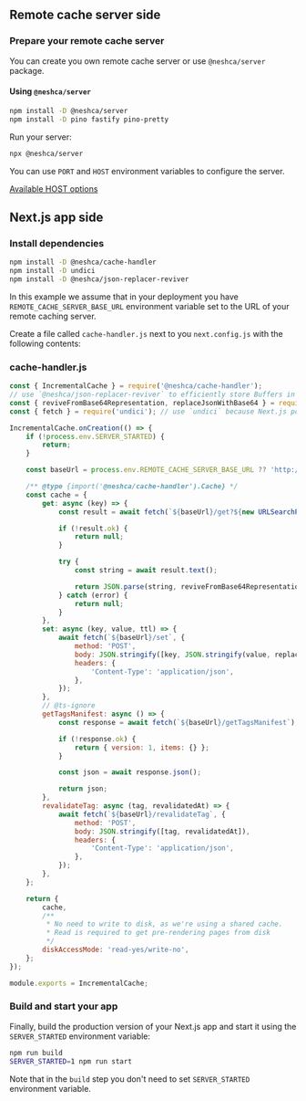 ## Remote cache server side

### Prepare your remote cache server

You can create you own remote cache server or use `@neshca/server` package.

#### Using `@neshca/server`

```sh
npm install -D @neshca/server
npm install -D pino fastify pino-pretty
```

Run your server:

```sh
npx @neshca/server
```

You can use `PORT` and `HOST` environment variables to configure the server.

[Available HOST options](https://fastify.dev/docs/latest/Reference/Server#listentextresolver)

## Next.js app side

### Install dependencies

```sh
npm install -D @neshca/cache-handler
npm install -D undici
npm install -D @neshca/json-replacer-reviver
```

In this example we assume that in your deployment you have `REMOTE_CACHE_SERVER_BASE_URL` environment variable set to the URL of your remote caching server.

Create a file called `cache-handler.js` next to you `next.config.js` with the following contents:

### cache-handler.js

```js
const { IncrementalCache } = require('@neshca/cache-handler');
// use `@neshca/json-replacer-reviver` to efficiently store Buffers in your cache.
const { reviveFromBase64Representation, replaceJsonWithBase64 } = require('@neshca/json-replacer-reviver');
const { fetch } = require('undici'); // use `undici` because Next.js pollutes global `fetch`.

IncrementalCache.onCreation(() => {
    if (!process.env.SERVER_STARTED) {
        return;
    }

    const baseUrl = process.env.REMOTE_CACHE_SERVER_BASE_URL ?? 'http://localhost:8080';

    /** @type {import('@neshca/cache-handler').Cache} */
    const cache = {
        get: async (key) => {
            const result = await fetch(`${baseUrl}/get?${new URLSearchParams({ key })}`);

            if (!result.ok) {
                return null;
            }

            try {
                const string = await result.text();

                return JSON.parse(string, reviveFromBase64Representation);
            } catch (error) {
                return null;
            }
        },
        set: async (key, value, ttl) => {
            await fetch(`${baseUrl}/set`, {
                method: 'POST',
                body: JSON.stringify([key, JSON.stringify(value, replaceJsonWithBase64), ttl]),
                headers: {
                    'Content-Type': 'application/json',
                },
            });
        },
        // @ts-ignore
        getTagsManifest: async () => {
            const response = await fetch(`${baseUrl}/getTagsManifest`);

            if (!response.ok) {
                return { version: 1, items: {} };
            }

            const json = await response.json();

            return json;
        },
        revalidateTag: async (tag, revalidatedAt) => {
            await fetch(`${baseUrl}/revalidateTag`, {
                method: 'POST',
                body: JSON.stringify([tag, revalidatedAt]),
                headers: {
                    'Content-Type': 'application/json',
                },
            });
        },
    };

    return {
        cache,
        /**
         * No need to write to disk, as we're using a shared cache.
         * Read is required to get pre-rendering pages from disk
         */
        diskAccessMode: 'read-yes/write-no',
    };
});

module.exports = IncrementalCache;
```

### Build and start your app

Finally, build the production version of your Next.js app and start it using the `SERVER_STARTED` environment variable:

```sh
npm run build
SERVER_STARTED=1 npm run start
```

Note that in the `build` step you don't need to set `SERVER_STARTED` environment variable.
